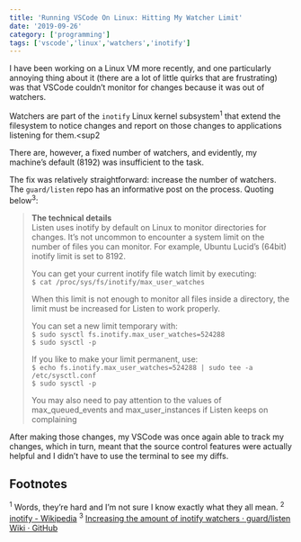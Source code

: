 ```yaml
---
title: 'Running VSCode On Linux: Hitting My Watcher Limit'
date: '2019-09-26'
category: ['programming']
tags: ['vscode','linux','watchers','inotify']
---
```


I have been working on a Linux VM more recently, and one particularly annoying thing about it (there are a lot of little quirks that are frustrating) was that VSCode couldn’t monitor for changes because it was out of watchers. 

Watchers are part of the `inotify` Linux kernel subsystem<sup>1</sup> that extend the filesystem to notice changes and report on those changes to applications listening for them.<sup2</sup>

There are, however, a fixed number of watchers, and evidently, my machine’s default (8192) was insufficient to the task.

The fix was relatively straightforward: increase the number of watchers. The `guard/listen` repo has an informative post on the process. Quoting below<sup>3</sup>: 

> **The technical details**  
> Listen uses inotify by default on Linux to monitor directories for changes. It’s not uncommon to encounter a system limit on the number of files you can monitor. For example, Ubuntu Lucid’s (64bit) inotify limit is set to 8192.  
>   
> You can get your current inotify file watch limit by executing:  
> `$ cat /proc/sys/fs/inotify/max_user_watches`  
>   
> When this limit is not enough to monitor all files inside a directory, the limit must be increased for Listen to work properly.  
>   
> You can set a new limit temporary with:  
> `$ sudo sysctl fs.inotify.max_user_watches=524288`  
> `$ sudo sysctl -p`  
>   
> If you like to make your limit permanent, use:  
> `$ echo fs.inotify.max_user_watches=524288 | sudo tee -a /etc/sysctl.conf`  
> `$ sudo sysctl -p`  
>   
> You may also need to pay attention to the values of max_queued_events and max_user_instances if Listen keeps on complaining  

After making those changes, my VSCode was once again able to track my changes, which in turn, meant that the source control features were actually helpful and I didn’t have to use the terminal to see my diffs. 

## Footnotes
<sup>1</sup> Words, they’re hard and I’m not sure I know exactly what they all mean. 
<sup>2</sup> [inotify - Wikipedia](https://en.wikipedia.org/wiki/Inotify)
<sup>3</sup> [Increasing the amount of inotify watchers · guard/listen Wiki · GitHub](https://github.com/guard/listen/wiki/Increasing-the-amount-of-inotify-watchers#the-technical-details)
